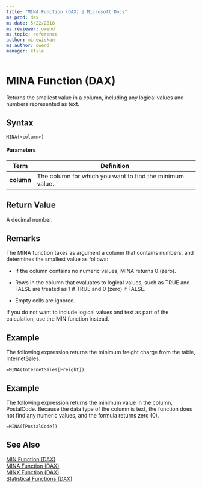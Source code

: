 ```yaml
---
title: "MINA Function (DAX) | Microsoft Docs"
ms.prod: dax
ms.date: 5/22/2018
ms.reviewer: owend
ms.topic: reference
author: minewiskan
ms.author: owend
manager: kfile
---
```

# MINA Function (DAX)
Returns the smallest value in a column, including any logical values and numbers represented as text.  
  
## Syntax  
  
```dax
MINA(<column>)  
```
  
#### Parameters  
  
|Term|Definition|  
|--------|--------------|  
|**column**|The column for which you want to find the minimum value.|  
  
## Return Value  
A decimal number.  
  
## Remarks  
The MINA function takes as argument a column that contains numbers, and determines the smallest value as follows:  
  
-   If the column contains no numeric values, MINA returns 0 (zero).  
  
-   Rows in the column that evaluates to logical values, such as TRUE and FALSE are treated as 1 if TRUE and 0 (zero) if FALSE.  
  
-   Empty cells are ignored.  
  
If you do not want to include logical values and text as part of the calculation, use the MIN function instead.  
  
## Example  
The following expression returns the minimum freight charge from the table, InternetSales.  
  
```dax
=MINA(InternetSales[Freight])  
```
  
## Example  
The following expression returns the minimum value in the column, PostalCode. Because the data type of the column is text, the function does not find any numeric values, and the formula returns zero (0).  
  
```dax
=MINA([PostalCode])  
```
  
## See Also  
[MIN Function &#40;DAX&#41;](min-function-dax.md)  
[MINA Function &#40;DAX&#41;](mina-function-dax.md)  
[MINX Function &#40;DAX&#41;](minx-function-dax.md)  
[Statistical Functions &#40;DAX&#41;](statistical-functions-dax.md)  
  
